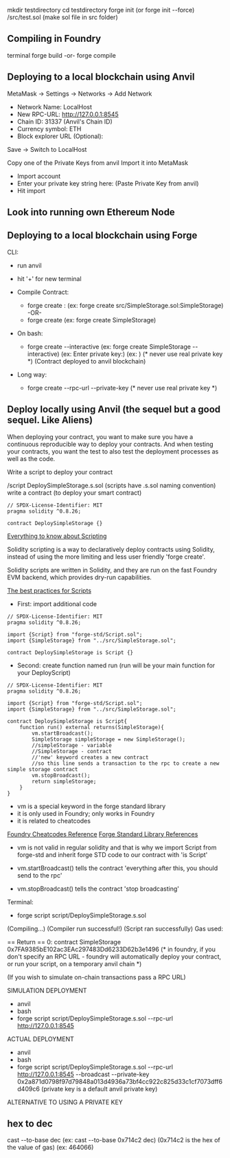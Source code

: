 mkdir testdirectory
cd testdirectory
forge init (or forge init --force)
/src/test.sol (make sol file in src folder)

## Compiling in Foundry

terminal
forge build -or- forge compile

## Deploying to a local blockchain using Anvil

MetaMask -> Settings -> Networks -> Add Network

* Network Name: LocalHost
* New RPC-URL: http://127.0.0.1:8545
* Chain ID: 31337 (Anvil's Chain ID)
* Currency symbol: ETH
* Block explorer URL (Optional): 

Save -> Switch to LocalHost

Copy one of the Private Keys from anvil
Import it into MetaMask

* Import account
* Enter your private key string here: 
  (Paste Private Key from anvil)
* Hit import

## Look into running own Ethereum Node ##

## Deploying to a local blockchain using Forge

CLI:

* run anvil
* hit '+' for new terminal

* Compile Contract: 
    * forge create <path>:<contractname>
    (ex: forge create src/SimpleStorage.sol:SimpleStorage)
            -OR-
    * forge create <contractname>
    (ex: forge create SimpleStorage)

* On bash:
    * forge create <contractname> --interactive
    (ex: forge create SimpleStorage --interactive)
    (ex: Enter private key:)
    (ex: <paste private key>)
    (* never use real private key *)
    (Contract deployed to anvil blockchain)

* Long way:
    * forge create <contractname> --rpc-url <rpc-url> --private-key <paste private key>
    (* never use real private key *)

## Deploy locally using Anvil (the sequel but a good sequel. Like Aliens)

When deploying your contract, you want to make sure you have a continuous reproducible way to deploy your contracts. And when testing your contracts, you want the test to also test the deployment processes as well as the code.

Write a script to deploy your contract

/script
DeploySimpleStorage.s.sol (scripts have .s.sol naming convention)
write a contract (to deploy your smart contract)

```solidity
// SPDX-License-Identifier: MIT
pragma solidity ^0.8.26;

contract DeploySimpleStorage {}
```

[Everything to know about Scripting](https://book.getfoundry.sh/tutorials/solidity-scripting)

Solidity scripting is a way to declaratively deploy contracts using Solidity, instead of using the more limiting and less user friendly 'forge create'.

Solidity scripts are written in Solidity, and they are run on the fast Foundry EVM backend, which provides dry-run capabilities.

[The best practices for Scripts](https://book.getfoundry.sh/tutorials/best-practices#scripts)

* First: import additional code

```solidity
// SPDX-License-Identifier: MIT
pragma solidity ^0.8.26;

import {Script} from "forge-std/Script.sol";
import {SimpleStorage} from "../src/SimpleStorage.sol";

contract DeploySimpleStorage is Script {}
```

* Second: create function named run
          (run will be your main function for your DeployScript)

```solidity
// SPDX-License-Identifier: MIT
pragma solidity ^0.8.26;

import {Script} from "forge-std/Script.sol";
import {SimpleStorage} from "../src/SimpleStorage.sol";

contract DeploySimpleStorage is Script{
    function run() external returns(SimpleStorage){
        vm.startBroadcast();
        SimpleStorage simpleStorage = new SimpleStorage();
        //simpleStorage - variable
        //SimpleStorage - contract
        //'new' keyword creates a new contract
        //so this line sends a transaction to the rpc to create a new simple storage contract
        vm.stopBroadcast();
        return simpleStorage;
    }
}
```

* vm is a special keyword in the forge standard library
* it is only used in Foundry; only works in Foundry
* it is related to cheatcodes

[Foundry Cheatcodes Reference](https://book.getfoundry.sh/cheatcodes/)
[Forge Standard Library References](https://book.getfoundry.sh/reference/forge-std/)

* vm is not valid in regular solidity and that is why we import Script from forge-std and inherit forge STD code to our contract with 'is Script'

* vm.startBroadcast() tells the contract 'everything after this, you should send to the rpc'
* vm.stopBroadcast() tells the contract 'stop broadcasting'

Terminal:

* forge script script/DeploySimpleStorage.s.sol

(Compiling...)
(Compiler run successful!)
(Script ran successfully)
Gas used: <gasused>

== Return ==
0: contract SimpleStorage 0x7FA9385bE102ac3EAc297483Dd6233D62b3e1496
(* in foundry, if you don't specify an RPC URL - foundry will automatically deploy your contract, or run your script, on a temporary anvil chain *)

(If you wish to simulate on-chain transactions pass a RPC URL)

SIMULATION DEPLOYMENT

* anvil
* bash
* forge script script/DeploySimpleStorage.s.sol --rpc-url http://127.0.0.1:8545 

ACTUAL DEPLOYMENT

* anvil
* bash
* forge script script/DeploySimpleStorage.s.sol --rpc-url http://127.0.0.1:8545 --broadcast --private-key 0x2a871d0798f97d79848a013d4936a73bf4cc922c825d33c1cf7073dff6d409c6
(private key is a default anvil private key)

ALTERNATIVE TO USING A PRIVATE KEY



## hex to dec

cast --to-base <hex value> dec
(ex: cast --to-base 0x714c2 dec) (0x714c2 is the hex of the value of gas)
(ex: 464066)  
